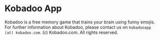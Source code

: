 # Kobadoo App
Kobadoo is a free memory game that trains your brain using funny emojis.
For further information about Kobadoo, please contact us on `kobadooapp (at) kobadoo.com`.
(c) Kobadoo.com. All rights reserved.